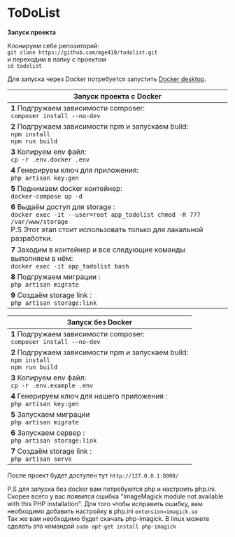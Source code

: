 # ToDoList

**Запуск проекта**

Клонируем себе репозиторий:  
```git clone https://github.com/mge410/todolist.git ```  
и переходим в папку с проектом   
```cd todolist ```

Для запуска через Docker потребуется запустить [Docker desktop](https://www.docker.com/products/docker-desktop/).

| **Запуск проекта с Docker**                                                                                                                                                               |
|-------------------------------------------------------------------------------------------------------------------------------------------------------------------------------------------|
| **1** Подгружаем зависимости composer: <br>```composer install --no-dev```                                                                                                                |
| **2** Подгружаем зависимости npm и запускаем build: <br>```npm install ```   <br>```npm run build  ```                                                                                    |
| **3** Копируем env файл: <br>  ```cp -r .env.docker .env```                                                                                                                               |
| **4** Генерируем ключ для приложения: <br>  ```php artisan key:gen```                                                                                                                     |
| **5** Поднимаем docker контейнер: <br>```docker-compose up -d ```                                                                                                                         |
| **6** Выдаём доступ для storage : <br>```docker exec -it --user=root app_todolist chmod -R 777 /var/www/storage``` <br> P.S Этот этап стоит использовать только для лакальной разработки. |
| **7** Заходим в контейнер и все следующие команды выполняем в нём: <br>```docker exec -it app_todolist bash ```                                                                           |
| **8** Подгружаем миграции : <br>```php artisan migrate  ```                                                                                                                               |
| **9** Создаём storage link : <br>```php artisan storage:link  ```                                                                                                                         |

| **Запуск без Docker**                                                                                  |
|--------------------------------------------------------------------------------------------------------|
| **1** Подгружаем зависимости composer: <br>```composer install --no-dev```                             |
| **2** Подгружаем зависимости npm и запускаем build: <br>```npm install ```   <br>```npm run build  ``` |
| **3** Копируем env файл: <br>  ```cp -r .env.example .env```                                           |
| **4** Генерируем ключ для нашего приложения :  <br> ```php artisan key:gen```                          |
| **5** Запускаем миграции    <br>```php artisan migrate```                                              |
| **6** Запускаем сервер : <br>  ```php artisan storage:link```                                          |
| **7** Создаём storage link : <br>  ```php artisan serve```                                             |

После проект будет доступен тут ```http://127.0.0.1:8000/```


P.S для запуска без docker вам потребуются php и настроить php.ini. Скорее всего у вас появится ошибка "ImageMagick module not available with this PHP installation". Для того чтобы исправить ошибку, вам необходимо добавить настройку в php.ini ```extension=imagick.so```  
Так же вам необходимо будет скачать php-imagick. В linux можете сделать это командой ```sudo apt-get install php-imagick```
